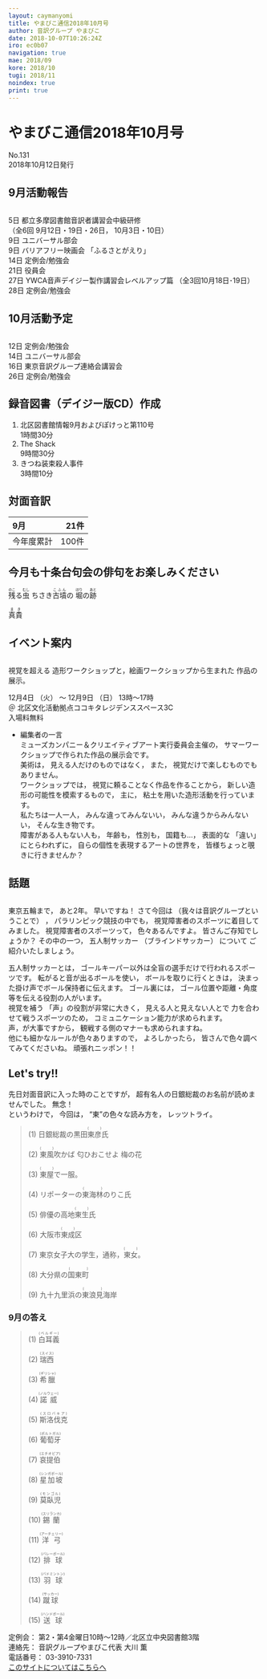 ```yaml
---
layout: caymanyomi
title: やまびこ通信2018年10月号
author: 音訳グループ やまびこ
date: 2018-10-07T10:26:24Z
iro: ec0b07
navigation: true
mae: 2018/09
kore: 2018/10
tugi: 2018/11
noindex: true
print: true
---
```


# <span data-dur="4.579" data-begin="2.050" id="xmri_0001">やまびこ通信2018年10月号</span>

<span data-dur="2.8" data-begin="6.629" id="xmri_0002">No.131</span>  
<span data-dur="4.572" data-begin="9.429" id="xmri_0003">2018年10月12日発行</span>

## <span data-dur="2.56" data-begin="19.251" id="xmri_0006">9月活動報告</span>

<img class="migi" src="media/10/cut1.png" alt="" />

<span data-dur="1.088" data-begin="21.811" id="xmri_0007">5日</span>
<span data-dur="4.842" data-begin="22.899" id="xmri_0008">都立多摩図書館音訳者講習会中級研修</span>  
<span data-dur="5.632" data-begin="27.741" id="xmri_0009">（全6回 9月12日・19日・26日，</span>
<span data-dur="3.063" data-begin="33.373" id="xmri_000A">10月3日・10日）</span>  
<span data-dur="1.197" data-begin="36.436" id="xmri_000B">9日</span>
<span data-dur="2.635" data-begin="37.633" id="xmri_000C">ユニバーサル部会</span>  
<span data-dur="1.197" data-begin="40.268" id="xmri_000D">9日</span>
<span data-dur="1.991" data-begin="41.465" id="xmri_000E">バリアフリー映画会</span>
<span data-dur="2.345" data-begin="43.456" id="xmri_000F">「ふるさとがえり」</span>  
<span data-dur="1.357" data-begin="45.801" id="xmri_0010">14日</span>
<span data-dur="3.263" data-begin="47.158" id="xmri_0011">定例会/勉強会</span>  
<span data-dur="1.704" data-begin="50.421" id="xmri_0012">21日</span>
<span data-dur="2.28" data-begin="52.125" id="xmri_0013">役員会</span>  
<span data-dur="1.721" data-begin="54.405" id="xmri_0014">27日</span>
<span data-dur="5.752" data-begin="56.126" id="xmri_0015">YWCA音声デイジー製作講習会レベルアップ篇</span>
<span data-dur="5.209" data-begin="61.878" id="xmri_0016">（全3回10月18日･19日）</span>  
<span data-dur="1.763" data-begin="67.087" id="xmri_0017">28日</span>
<span data-dur="3.963" data-begin="68.850" id="xmri_0018">定例会/勉強会</span>

## <span data-dur="2.669" data-begin="72.813" id="xmri_0019">10月活動予定</span>

<img class="migi" src="media/10/cut2.png" alt="" />

<span data-dur="1.455" data-begin="75.482" id="xmri_001A">12日</span>
<span data-dur="3.263" data-begin="76.937" id="xmri_001B">定例会/勉強会</span>  
<span data-dur="1.358" data-begin="80.200" id="xmri_001C">14日</span>
<span data-dur="2.634" data-begin="81.558" id="xmri_001D">ユニバーサル部会</span>  
<span data-dur="1.562" data-begin="84.192" id="xmri_001E">16日</span>
<span data-dur="4.474" data-begin="85.754" id="xmri_001F">東京音訳グループ連絡会講習会</span>  
<span data-dur="1.747" data-begin="90.228" id="xmri_0020">26日</span>
<span data-dur="3.963" data-begin="91.975" id="xmri_0021">定例会/勉強会</span>

## <span data-dur="4.644" data-begin="95.938" id="xmri_0022">録音図書（デイジー版CD）作成</span>

1. <span data-dur="5.24" data-begin="103.221" id="xmri_0025">北区図書館情報9月およびぽけっと第110号</span>  
<span data-dur="2.963" data-begin="108.461" id="xmri_0026">1時間30分</span>
2. <span data-dur="1.256" data-begin="112.156" id="xmri_0028">The Shack</span>  
<span data-dur="2.854" data-begin="113.412" id="xmri_0029">9時間30分</span>
3. <span data-dur="2.768" data-begin="117.260" id="xmri_002B">きつね装束殺人事件</span>  
<span data-dur="3.513" data-begin="120.028" id="xmri_002C">3時間10分</span>

## <span data-dur="2.067" data-begin="123.541" id="xmri_002D">対面音訳</span>

|<span data-dur="1.006" data-begin="125.608" id="xmri_002E">9月</span>|<span data-dur="2.489" data-begin="126.614" id="xmri_002F">21件</span>|
|:---|---:|
|<span data-dur="1.785" data-begin="129.103" id="xmri_0030">今年度累計</span>|<span data-dur="2.681" data-begin="130.888" id="xmri_0031">100件</span>|

## <span data-dur="4.753" data-begin="133.569" id="xmri_0032">今月も十条台句会の俳句をお楽しみください</span>

<span data-dur="11.283" data-begin="138.322" id="xmri_0033"><ruby>残<rt>のこ</rt></ruby>る<ruby>虫<rt>むし</rt></ruby> ちさき<ruby>古墳<rt>こふん</rt></ruby>の <ruby>堀<rt>ほり</rt></ruby>の<ruby>跡<rt>あと</rt></ruby></span>

<span data-dur="2.44" data-begin="149.605" id="xmri_0039" class="haigo"><ruby>真貴<rt>まき</rt></ruby></span>

## <span data-dur="2.096" data-begin="152.045" id="xmri_003A">イベント案内</span>

<img class="migi" src="media/10/cut3.png" alt="" />

<span data-dur="1.663" data-begin="154.141" id="xmri_003B">視覚を超える</span>
<span data-dur="4.078" data-begin="155.804" id="xmri_003C">造形ワークショップと，絵画ワークショップから生まれた</span>
<span data-dur="3.168" data-begin="159.882" id="xmri_003D">作品の展示。</span>

<span data-dur="1.838" data-begin="163.050" id="xmri_003E">12月4日</span>
<span data-dur="1.118" data-begin="164.888" id="xmri_003F">（火）</span>
<span data-dur="0.809" data-begin="166.006" id="xmri_0040">～</span>
<span data-dur="1.938" data-begin="166.815" id="xmri_0041">12月9日</span>
<span data-dur="1.334" data-begin="168.753" id="xmri_0042">（日）</span>
<span data-dur="3.172" data-begin="170.087" id="xmri_0043">13時～17時</span>  
<span data-dur="1.422" data-begin="173.259" id="xmri_0044">＠</span>
<span data-dur="6.156" data-begin="174.681" id="xmri_0045">北区文化活動拠点ココキタレジデンススペース3C</span>  
<span data-dur="3.031" data-begin="180.837" id="xmri_0046">入場料無料</span>

- <span data-dur="2.364" data-begin="183.868" id="xmri_0047">編集者の一言</span>  
<span data-dur="5.281" data-begin="186.232" id="xmri_0048">ミューズカンパニー＆クリエイティブアート実行委員会主催の，</span> <span data-dur="5.71" data-begin="191.513" id="xmri_0049">サマーワークショップで作られた作品の展示会です。</span>  
<span data-dur="1.302" data-begin="197.223" id="xmri_004A">美術は，</span> <span data-dur="2.385" data-begin="198.525" id="xmri_004B">見える人だけのものではなく，</span> <span data-dur="0.944" data-begin="200.910" id="xmri_004C">また，</span> <span data-dur="4.237" data-begin="201.854" id="xmri_004D">視覚だけで楽しむものでもありません。</span>  
<span data-dur="1.565" data-begin="206.091" id="xmri_004E">ワークショップでは，</span> <span data-dur="3.819" data-begin="207.656" id="xmri_004F">視覚に頼ることなく作品を作ることから，</span> <span data-dur="3.532" data-begin="211.475" id="xmri_0050">新しい造形の可能性を模索するもので，</span> <span data-dur="0.959" data-begin="215.007" id="xmri_0051">主に，</span> <span data-dur="5.178" data-begin="215.966" id="xmri_0052">粘土を用いた造形活動を行っています。</span>  
<span data-dur="2.147" data-begin="221.144" id="xmri_0053">私たちは一人一人，</span> <span data-dur="2.62" data-begin="223.291" id="xmri_0054">みんな違ってみんないい，</span> <span data-dur="2.701" data-begin="225.911" id="xmri_0055">みんな違うからみんないい，</span> <span data-dur="3.23" data-begin="228.612" id="xmri_0056">そんな生き物です。</span>  
<span data-dur="2.551" data-begin="231.842" id="xmri_0057">障害がある人もない人も，</span> <span data-dur="1.315" data-begin="234.393" id="xmri_0058">年齢も，</span> <span data-dur="1.359" data-begin="235.708" id="xmri_0059">性別も，</span> <span data-dur="1.993" data-begin="237.067" id="xmri_005A">国籍も…，</span> <span data-dur="1.595" data-begin="239.060" id="xmri_005B">表面的な</span> <span data-dur="1.033" data-begin="240.655" id="xmri_005C">「違い」</span> <span data-dur="1.577" data-begin="241.688" id="xmri_005D">にとらわれずに，</span> <span data-dur="3.563" data-begin="243.265" id="xmri_005E">自らの個性を表現するアートの世界を，</span> <span data-dur="5.344" data-begin="246.828" id="xmri_005F">皆様ちょっと覗きに行きませんか？</span>

## <span data-dur="1.511" data-begin="252.172" id="xmri_0060">話題</span>

<img class="migi" src="media/10/cut4.png" alt="" />

<span data-dur="1.659" data-begin="253.683" id="xmri_0061">東京五輪まで，</span>
<span data-dur="2.143" data-begin="255.342" id="xmri_0062">あと2年。</span>
<span data-dur="2.599" data-begin="257.485" id="xmri_0063">早いですね！</span>
<span data-dur="1.693" data-begin="260.084" id="xmri_0064">さて今回は</span>
<span data-dur="3.442" data-begin="261.777" id="xmri_0065">（我々は音訳グループということで）</span>
<span data-dur="0.5" data-begin="265.219" id="xmri_0066">，</span>
<span data-dur="2.373" data-begin="265.719" id="xmri_0067">パラリンピック競技の中でも，</span>
<span data-dur="4.411" data-begin="268.092" id="xmri_0068">視覚障害者のスポーツに着目してみました。</span>
<span data-dur="2.534" data-begin="272.503" id="xmri_0069">視覚障害者のスポーツって，</span>
<span data-dur="3.34" data-begin="275.037" id="xmri_006A">色々あるんですよ。</span>
<span data-dur="3.382" data-begin="278.377" id="xmri_006B">皆さんご存知でしょうか？</span>
<span data-dur="1.799" data-begin="281.759" id="xmri_006C">その中の一つ，</span>
<span data-dur="1.942" data-begin="283.558" id="xmri_006D">五人制サッカー</span>
<span data-dur="1.783" data-begin="285.500" id="xmri_006E">（ブラインドサッカー）</span>
<span data-dur="1.329" data-begin="287.283" id="xmri_006F">について</span>
<span data-dur="3.5" data-begin="288.612" id="xmri_0070">ご紹介いたしましょう。</span>

<span data-dur="2.185" data-begin="292.112" id="xmri_0071">五人制サッカーとは，</span>
<span data-dur="6.264" data-begin="294.297" id="xmri_0072">ゴールキーパー以外は全盲の選手だけで行われるスポーツです。</span>
<span data-dur="2.713" data-begin="300.561" id="xmri_0073">転がると音が出るボールを使い，</span>
<span data-dur="2.151" data-begin="303.274" id="xmri_0074">ボールを取りに行くときは，</span>
<span data-dur="4.43" data-begin="305.425" id="xmri_0075">決まった掛け声でボール保持者に伝えます。</span>
<span data-dur="1.551" data-begin="309.855" id="xmri_0076">ゴール裏には，</span>
<span data-dur="5.961" data-begin="311.406" id="xmri_0077">ゴール位置や距離・角度等を伝える役割の人がいます。</span>  
<span data-dur="1.639" data-begin="317.367" id="xmri_0078">視覚を補う</span>
<span data-dur="2.769" data-begin="319.006" id="xmri_0079">「声」の役割が非常に大きく，</span>
<span data-dur="2.335" data-begin="321.775" id="xmri_007A">見える人と見えない人とで</span>
<span data-dur="3.09" data-begin="324.110" id="xmri_007B">力を合わせて戦うスポーツのため，</span>
<span data-dur="4.193" data-begin="327.200" id="xmri_007C">コミュニケーション能力が求められます。</span>  
<span data-dur="1.792" data-begin="331.393" id="xmri_007D">声，が大事ですから，</span>
<span data-dur="5.143" data-begin="333.185" id="xmri_007E">観戦する側のマナーも求められますね。</span>  
<span data-dur="3.715" data-begin="338.328" id="xmri_007F">他にも細かなルールが色々ありますので，</span>
<span data-dur="1.454" data-begin="342.043" id="xmri_0080">よろしかったら，</span>
<span data-dur="4.513" data-begin="343.497" id="xmri_0081">皆さんで色々調べてみてくださいね。</span>
<span data-dur="3.323" data-begin="348.010" id="xmri_0082">頑張れニッポン！！</span>

## <span data-dur="1.749" data-begin="351.333" id="xmri_0083">Let's try!!</span>

<span data-dur="3.831" data-begin="353.082" id="xmri_0084">先日対面音訳に入った時のことですが，</span>
<span data-dur="5.302" data-begin="356.913" id="xmri_0085">超有名人の日銀総裁のお名前が読めませんでした。</span>
<span data-dur="1.494" data-begin="362.215" id="xmri_0086">無念！</span>  
<span data-dur="1.448" data-begin="363.709" id="xmri_0087">というわけで，</span>
<span data-dur="1.234" data-begin="365.157" id="xmri_0088">今回は，</span>
<span data-dur="2.761" data-begin="366.391" id="xmri_0089">“東”の色々な読み方を，</span>
<span data-dur="2.671" data-begin="369.152" id="xmri_008A">レッツトライ。</span>

<blockquote markdown="1">
(1) 日銀総裁の黒田<ruby>東彦<rt>(　　　)</rt></ruby>氏

(2) <ruby>東風<rt>(　　　)</rt></ruby>吹かば 匂ひおこせよ 梅の花

(3) <ruby>東屋<rt>(　　　)</rt></ruby>で一服。

(4) リポーターの<ruby>東海林<rt>(　　　)</rt></ruby>のりこ氏

(5) 俳優の高地<ruby>東生<rt>(　　　)</rt></ruby>氏

(6) 大阪市<ruby>東成<rt>(　　　)</rt></ruby>区

(7) 東京女子大の学生，通称，<ruby>東女<rt>(　　　)</rt></ruby>。

(8) 大分県の<ruby>国東町<rt>(　　　)</rt></ruby>

(9) 九十九里浜の<ruby>東浪見<rt>(　　　)</rt></ruby>海岸
</blockquote>

### <span data-dur="2.077" data-begin="374.836" id="xmri_008C">9月の答え</span>

<blockquote markdown="1">
<span data-dur="1.373" data-begin="376.913" id="xmri_008D">(1)</span>
<span data-dur="1.997" data-begin="378.286" id="xmri_008E"><ruby>白耳義<rt>(ベルギー)</rt></ruby></span>

<span data-dur="1.123" data-begin="380.283" id="xmri_008F">(2)</span>
<span data-dur="2.056" data-begin="381.406" id="xmri_0090"><ruby>瑞西<rt>(スイス)</rt></ruby></span>

<span data-dur="1.368" data-begin="383.462" id="xmri_0091">(3)</span>
<span data-dur="1.983" data-begin="384.830" id="xmri_0092"><ruby>希臘<rt>(ギリシャ)</rt></ruby></span>

<span data-dur="1.273" data-begin="386.813" id="xmri_0093">(4)</span>
<span data-dur="2" data-begin="388.086" id="xmri_0094"><ruby>諾威<rt>(ノルウェー)</rt></ruby></span>

<span data-dur="1.165" data-begin="390.086" id="xmri_0095">(5)</span>
<span data-dur="2.264" data-begin="391.251" id="xmri_0096"><ruby>斯洛伐克<rt>(スロバキア)</rt></ruby></span>

<span data-dur="1.291" data-begin="393.515" id="xmri_0097">(6)</span>
<span data-dur="2.079" data-begin="394.806" id="xmri_0098"><ruby>葡萄牙<rt>(ポルトガル)</rt></ruby></span>

<span data-dur="1.282" data-begin="396.885" id="xmri_0099">(7)</span>
<span data-dur="2.222" data-begin="398.167" id="xmri_009A"><ruby>哀提伯<rt>(エチオピア)</rt></ruby></span>

<span data-dur="1.408" data-begin="400.389" id="xmri_009B">(8)</span>
<span data-dur="2.331" data-begin="401.797" id="xmri_009C"><ruby>星加坡<rt>(シンガポール)</rt></ruby></span>

<span data-dur="1.348" data-begin="404.128" id="xmri_009D">(9)</span>
<span data-dur="1.982" data-begin="405.476" id="xmri_009E"><ruby>莫臥児<rt>(モンゴル)</rt></ruby></span>

<span data-dur="1.299" data-begin="407.458" id="xmri_009F">(10)</span>
<span data-dur="2.197" data-begin="408.757" id="xmri_00A0"><ruby>錫蘭<rt>(スリランカ)</rt></ruby></span>

<span data-dur="1.645" data-begin="410.954" id="xmri_00A1">(11)</span>
<span data-dur="2.114" data-begin="412.599" id="xmri_00A2"><ruby>洋弓<rt>(アーチェリー)</rt></ruby></span>

<span data-dur="1.46" data-begin="414.713" id="xmri_00A3">(12)</span>
<span data-dur="2.317" data-begin="416.173" id="xmri_00A4"><ruby>排球<rt>(バレーボール)</rt></ruby></span>

<span data-dur="1.555" data-begin="418.490" id="xmri_00A5">(13)</span>
<span data-dur="2.354" data-begin="420.045" id="xmri_00A6"><ruby>羽球<rt>(バドミントン)</rt></ruby></span>

<span data-dur="1.55" data-begin="422.399" id="xmri_00A7">(14)</span>
<span data-dur="2.013" data-begin="423.949" id="xmri_00A8"><ruby>蹴球<rt>(サッカー)</rt></ruby></span>

<span data-dur="1.449" data-begin="425.962" id="xmri_00A9">(15)</span>
<span data-dur="2.911" data-begin="427.411" id="xmri_00AA"><ruby>送球<rt>(ハンドボール)</rt></ruby></span>
</blockquote>

<span data-dur="1.272" data-begin="430.322" id="xmri_00AB">定例会：</span>
<span data-dur="7.282" data-begin="431.594" id="xmri_00AC">第2・第4金曜日10時～12時／北区立中央図書館3階</span>  
<span data-dur="1.446" data-begin="438.876" id="xmri_00AD">連絡先：</span>
<span data-dur="4.375" data-begin="440.322" id="xmri_00AE">音訳グループやまびこ代表 大川 薫</span>  
<span data-dur="1.627" data-begin="444.697" id="xmri_00AF">電話番号：</span>
<span data-dur="4.069" data-begin="446.324" id="xmri_00B0">03-3910-7331</span>  
<span data-dur="2.525" data-begin="450.393" id="xmri_00B1"><a href="mailto:ymbk2016ml@gmail.com?Subject=やまびこウェブサイトについて" data-dur="2.282" data-begin="452.918" id="xmri_00B2">このサイトについてはこちらへ</a></span>

